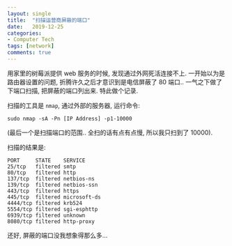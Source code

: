 ```yaml
---
layout: single
title:  "扫描运营商屏蔽的端口"
date:   2019-12-25
categories:
- Computer Tech
tags: [network]
comments: true
---
```

用家里的树莓派提供 web 服务的时候, 发现通过外网死活连接不上. 
一开始以为是路由器设置的问题, 折腾许久之后才意识到是电信屏蔽了 80 端口.. 
一气之下做了下端口扫描, 把屏蔽的端口列出来. 特此做个记录. 

扫描的工具是 `nmap`, 通过外部的服务器, 运行命令: 
```
sudo nmap -sA -Pn [IP Address] -p1-10000
```

(最后一个是扫描端口的范围.. 全扫的话有点有点慢, 所以我只扫到了 10000). 

扫描的结果是: 

```
PORT     STATE    SERVICE
25/tcp   filtered smtp
80/tcp   filtered http
137/tcp  filtered netbios-ns
139/tcp  filtered netbios-ssn
443/tcp  filtered https
445/tcp  filtered microsoft-ds
4444/tcp filtered krb524
5554/tcp filtered sgi-esphttp
6939/tcp filtered unknown
8080/tcp filtered http-proxy
```

还好, 屏蔽的端口没我想象得那么多... 